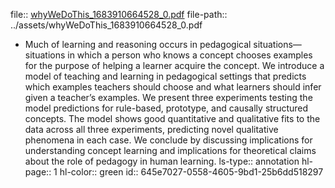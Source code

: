 file:: [whyWeDoThis_1683910664528_0.pdf](../assets/whyWeDoThis_1683910664528_0.pdf)
file-path:: ../assets/whyWeDoThis_1683910664528_0.pdf

- Much of learning and reasoning occurs in pedagogical situations— situations in which a person who knows a concept chooses examples for the purpose of helping a learner acquire the concept. We introduce a model of teaching and learning in pedagogical settings that predicts which examples teachers should choose and what learners should infer given a teacher’s examples. We present three experiments testing the model predictions for rule-based, prototype, and causally structured concepts. The model shows good quantitative and qualitative fits to the data across all three experiments, predicting novel qualitative phenomena in each case. We conclude by discussing implications for understanding concept learning and implications for theoretical claims about the role of pedagogy in human learning.
  ls-type:: annotation
  hl-page:: 1
  hl-color:: green
  id:: 645e7027-0558-4605-9bd1-25b6dd518297